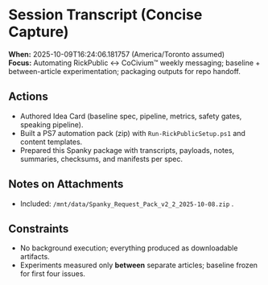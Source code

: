 # Session Transcript (Concise Capture)

**When:** 2025-10-09T16:24:06.181757 (America/Toronto assumed)  
**Focus:** Automating RickPublic ↔ CoCivium™ weekly messaging; baseline + between-article experimentation; packaging outputs for repo handoff.

## Actions
- Authored Idea Card (baseline spec, pipeline, metrics, safety gates, speaking pipeline).
- Built a PS7 automation pack (zip) with `Run-RickPublicSetup.ps1` and content templates.
- Prepared this Spanky package with transcripts, payloads, notes, summaries, checksums, and manifests per spec.

## Notes on Attachments
- Included: `/mnt/data/Spanky_Request_Pack_v2_2_2025-10-08.zip` .

## Constraints
- No background execution; everything produced as downloadable artifacts.
- Experiments measured only **between** separate articles; baseline frozen for first four issues.

